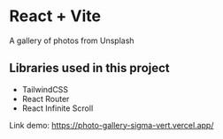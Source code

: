 # React + Vite

A gallery of photos from Unsplash

## Libraries used in this project

-   TailwindCSS
-   React Router
-   React Infinite Scroll

Link demo: https://photo-gallery-sigma-vert.vercel.app/
